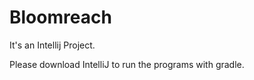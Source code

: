 # Bloomreach


It's an Intellij Project.

Please download IntelliJ to run the programs with gradle.
